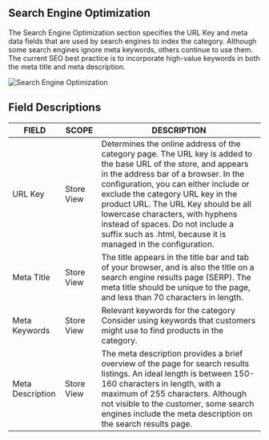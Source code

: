 Search Engine Optimization
--

The Search Engine Optimization section specifies the URL Key and meta data fields that are used by search engines to index the category. Although some search engines ignore meta keywords, others continue to use them. The current SEO best practice is to incorporate high-value keywords in both the meta title and meta description.

![Search Engine Optimization](https://docs.magento.com/m2/ce/user_guide/Resources/Images/categories-search-engine-optimization_thumb_0_0.png)

## Field Descriptions

FIELD | SCOPE | DESCRIPTION
-- | -- | --
URL Key | Store View | Determines the online address of the category page. The URL key is added to the base URL of the store, and appears in the address bar of a browser. In the configuration, you can either include or exclude the category URL key in the product URL. The URL Key should be all lowercase characters, with hyphens instead of spaces. Do not include a suffix such as .html, because it is managed in the configuration.
Meta Title | Store View | The title appears in the title bar and tab of your browser, and is also the title on a search engine results page (SERP). The meta title should be unique to the page, and less than 70 characters in length.
Meta Keywords | Store View | Relevant keywords for the category Consider using keywords that customers might use to find products in the category.
Meta Description | Store View | The meta description provides a brief overview of the page for search results listings. An ideal length is between 150-160 characters in length, with a maximum of 255 characters. Although not visible to the customer, some search engines include the meta description on the search results page.